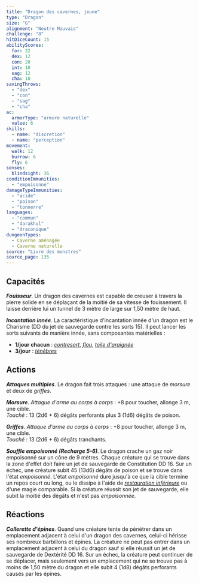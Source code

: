 ```yaml
---
title: "Dragon des cavernes, jeune"
type: "Dragon"
size: "G"
alignment: "Neutre Mauvais"
challenge: "8"
hitDiceCount: 15
abilityScores:
  for: 22
  dex: 12
  con: 20
  int: 10
  sag: 12
  cha: 18
savingThrows:
  - "dex"
  - "con"
  - "sag"
  - "cha"
ac:
  armorType: "armure naturelle"
  value: 6
skills:
  - name: "discretion"
  - name: "perception"
movement:
  walk: 12
  burrow: 6
  fly: 6
senses:
  blindsight: 36
conditionImmunities:
  - "empoisonne"
damageTypeImmunities:
  - "acide"
  - "poison"
  - "tonnerre"
languages:
  - "commun"
  - "darakhul"
  - "draconique"
dungeonTypes:
  - Caverne aménagée
  - Caverne naturelle
source: "Livre des monstres"
source_page: 135
---
```

## Capacités
_**Fouisseur**_. Un dragon des cavernes est capable de creuser à travers la pierre solide en se déplaçant de la moitié de sa vitesse de fouissement. Il laisse derrière lui un tunnel de 3 mètre de large sur 1,50 mètre de haut.

_**Incantation innée**_. La caractéristique d'incantation innée d'un dragon est le Charisme (DD du jet de sauvegarde contre les sorts 15). Il peut lancer les sorts suivants de manière innée, sans composantes matérielles :
* **1/jour chacun** : [_contresort_](/grimoire/contresort/), [_flou_](/grimoire/flou/), [_toile d'araignée_](/grimoire/toile-d-araignee/)
* **3/jour** : [_ténèbres_](/grimoire/tenebres/)

## Actions
_**Attaques multiples**_. Le dragon fait trois attaques : une attaque de _morsure_ et deux de _griffes_.

_**Morsure**_. _Attaque d'arme au corps à corps_ : +8 pour toucher, allonge 3 m, une cible.  
_Touché_ : 13 (2d6 + 6) dégâts perforants plus 3 (1d6)  dégâts de poison.

_**Griffes**_. _Attaque d'arme au corps à corps_ : +8 pour toucher, allonge 3 m, une cible.  
_Touché_ : 13 (2d6 + 6) dégâts tranchants.

_**Souffle empoisonné (Recharge 5-6)**_. Le dragon crache un gaz noir empoisonné sur un cône de 9 mètres. Chaque créature qui se trouve dans la zone d'effet doit faire un jet de sauvegarde de Constitution DD 16. Sur un échec, une créature subit 45 (13d6) dégâts de poison et se trouve dans l'état _empoisonné_. L'état _empoisonné_ dure jusqu'à ce que la cible termine un repos court ou long, ou le dissipe à l'aide de [_restauration inférieure_](/grimoire/restauration-inferieure/) ou d'une magie comparable. Si la créature réussit son jet de sauvegarde, elle subit la moitié des dégâts et n'est pas _empoisonnée_.

## Réactions
_**Collerette d'épines**_. Quand une créature tente de pénétrer dans un emplacement adjacent à celui d'un dragon des cavernes, celui-ci hérisse ses nombreux barbillons et épines. La créature ne peut pas entrer dans un emplacement adjacent à celui du dragon sauf si elle réussit un jet de sauvegarde de Dextérité DD 16. Sur un échec, la créature peut continuer de se déplacer, mais seulement vers un emplacement qui ne se trouve pas à moins de 1,50 mètre du dragon et elle subit 4 (1d8) dégâts perforants causés par les épines.
